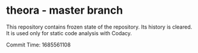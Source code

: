 # theora - master branch

This repository contains frozen state of the repository.
Its history is cleared. It is used only for static code
analysis with Codacy.

Commit Time: 1685561108